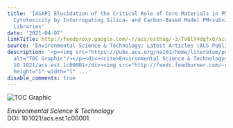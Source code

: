 ```yaml
---
title: '[ASAP] Elucidation of the Critical Role of Core Materials in PM<sub>2.5</sub>-Induced
  Cytotoxicity by Interrogating Silica- and Carbon-Based Model PM<sub>2.5</sub> Particle
  Libraries'
date: '2021-04-07'
linkTitle: http://feedproxy.google.com/~r/acs/esthag/~3/TV0lY4dgfxQ/acs.est.1c00001
source: 'Environmental Science & Technology: Latest Articles (ACS Publications)'
description: '<p><img src="https://pubs.acs.org/na101/home/literatum/publisher/achs/journals/content/esthag/0/esthag.ahead-of-print/acs.est.1c00001/20210407/images/medium/es1c00001_0008.gif"
  alt="TOC Graphic"/></p><div><cite>Environmental Science & Technology</cite></div><div>DOI:
  10.1021/acs.est.1c00001</div><img src="http://feeds.feedburner.com/~r/acs/esthag/~4/TV0lY4dgfxQ"
  height="1" width="1" ...'
disable_comments: true
---
```

<p><img src="https://pubs.acs.org/na101/home/literatum/publisher/achs/journals/content/esthag/0/esthag.ahead-of-print/acs.est.1c00001/20210407/images/medium/es1c00001_0008.gif" alt="TOC Graphic"/></p><div><cite>Environmental Science & Technology</cite></div><div>DOI: 10.1021/acs.est.1c00001</div><img src="http://feeds.feedburner.com/~r/acs/esthag/~4/TV0lY4dgfxQ" height="1" width="1" ...